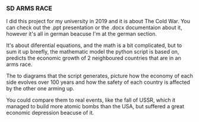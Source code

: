 ### SD ARMS RACE
I did this project for my university in 2019 and it is about The Cold War.
You can check out the .ppt  presentation or the .docx documentaion about it,
however it's all in german beacuse I'm at the german section. 

It's  about diferential equations, and the math is a bit complicated,
but to sum it up breefly, the mathematic model the python script is based on,
predicts the economic growth of 2 neighboured countries that are in an arms race.

The to diagrams that the script generates, picture how the economy of each side 
evolves over 100 years and how the safety of each country is affected by the other one 
arming up.

You could compare them to real events, like the fall of USSR, which it managed to build 
more atomic bombs than the USA, but suffered a great economic depression beacuse of it.

